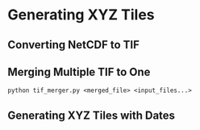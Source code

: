 # Generating XYZ Tiles

## Converting NetCDF to TIF

## Merging Multiple TIF to One

`python tif_merger.py <merged_file> <input_files...>`

## Generating XYZ Tiles with Dates